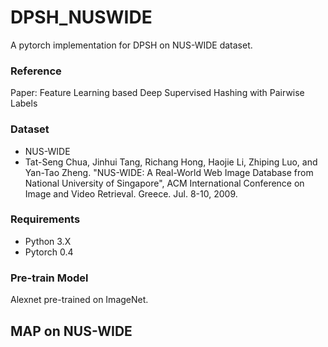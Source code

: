 # DPSH_NUSWIDE
A pytorch implementation for DPSH on NUS-WIDE dataset.

### Reference
 Paper: Feature Learning based Deep Supervised Hashing with Pairwise Labels

### Dataset
 * NUS-WIDE <br>
  * Tat-Seng Chua, Jinhui Tang, Richang Hong, Haojie Li, Zhiping Luo, and Yan-Tao Zheng. "NUS-WIDE: A Real-World Web Image Database from National University of Singapore", ACM International Conference on Image and Video Retrieval. Greece. Jul. 8-10, 2009. 

### Requirements
 * Python 3.X <br>
 * Pytorch 0.4
 
### Pre-train Model
 Alexnet pre-trained on ImageNet.

## MAP on NUS-WIDE

